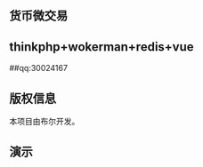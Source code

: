 ## 货币微交易

## thinkphp+wokerman+redis+vue

##qq:30024167
 
## 版权信息

本项目由布尔开发。

## 演示

<img data-toggle="fancybox" data-fancybox-group="gallery" href="http://yun.topthink.com/Uploads/Editor/2017-06-28/59533629e819e.png" src="http://yun.topthink.com/Uploads/Editor/2017-06-28/59533629e819e.png" alt="">
<img data-toggle="fancybox" data-fancybox-group="gallery" href="http://yun.topthink.com/Uploads/Editor/2017-06-28/5953368b00695.png" src="http://yun.topthink.com/Uploads/Editor/2017-06-28/5953368b00695.png" alt="">


 <img data-toggle="fancybox" data-fancybox-group="gallery" href="http://yun.topthink.com/Uploads/Editor/2017-06-28/5953363ca5419.png" src="http://yun.topthink.com/Uploads/Editor/2017-06-28/5953363ca5419.png" alt="">
 
<img data-toggle="fancybox" data-fancybox-group="gallery" href="http://yun.topthink.com/Uploads/Editor/2017-06-28/5953364936330.png" src="http://yun.topthink.com/Uploads/Editor/2017-06-28/5953364936330.png" alt="">
 

<img data-toggle="fancybox" data-fancybox-group="gallery" href="http://yun.topthink.com/Uploads/Editor/2017-06-28/59533655b607c.png" src="http://yun.topthink.com/Uploads/Editor/2017-06-28/59533655b607c.png" alt="">


<img data-toggle="fancybox" data-fancybox-group="gallery" href="http://yun.topthink.com/Uploads/Editor/2017-06-28/5953369dd8eea.png" src="http://yun.topthink.com/Uploads/Editor/2017-06-28/5953369dd8eea.png" alt="">


<img data-toggle="fancybox" data-fancybox-group="gallery" href="http://yun.topthink.com/Uploads/Editor/2017-06-28/595336acb8e0c.png" src="http://yun.topthink.com/Uploads/Editor/2017-06-28/595336acb8e0c.png" alt="">


<img data-toggle="fancybox" data-fancybox-group="gallery" href="http://yun.topthink.com/Uploads/Editor/2017-06-28/595336c1da041.png" src="http://yun.topthink.com/Uploads/Editor/2017-06-28/595336c1da041.png" alt="">


<img data-toggle="fancybox" data-fancybox-group="gallery" href="http://yun.topthink.com/Uploads/Editor/2017-06-28/5953399ff2d0d.png" src="http://yun.topthink.com/Uploads/Editor/2017-06-28/5953399ff2d0d.png" alt="">

<img data-toggle="fancybox" data-fancybox-group="gallery" href="http://yun.topthink.com/Uploads/Editor/2017-06-28/59533a9d4c0ba.png" src="http://yun.topthink.com/Uploads/Editor/2017-06-28/59533a9d4c0ba.png" alt="">


